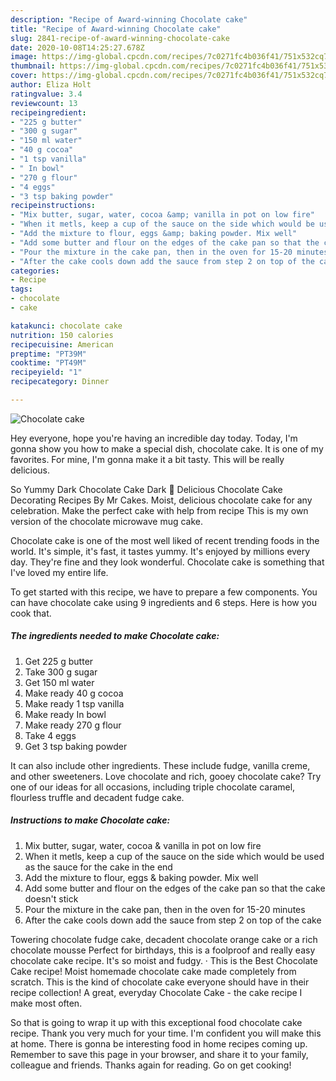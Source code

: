 ```yaml
---
description: "Recipe of Award-winning Chocolate cake"
title: "Recipe of Award-winning Chocolate cake"
slug: 2841-recipe-of-award-winning-chocolate-cake
date: 2020-10-08T14:25:27.678Z
image: https://img-global.cpcdn.com/recipes/7c0271fc4b036f41/751x532cq70/chocolate-cake-recipe-main-photo.jpg
thumbnail: https://img-global.cpcdn.com/recipes/7c0271fc4b036f41/751x532cq70/chocolate-cake-recipe-main-photo.jpg
cover: https://img-global.cpcdn.com/recipes/7c0271fc4b036f41/751x532cq70/chocolate-cake-recipe-main-photo.jpg
author: Eliza Holt
ratingvalue: 3.4
reviewcount: 13
recipeingredient:
- "225 g butter"
- "300 g sugar"
- "150 ml water"
- "40 g cocoa"
- "1 tsp vanilla"
- " In bowl"
- "270 g flour"
- "4 eggs"
- "3 tsp baking powder"
recipeinstructions:
- "Mix butter, sugar, water, cocoa &amp; vanilla in pot on low fire"
- "When it metls, keep a cup of the sauce on the side which would be used as the sauce for the cake in the end"
- "Add the mixture to flour, eggs &amp; baking powder. Mix well"
- "Add some butter and flour on the edges of the cake pan so that the cake doesn&#39;t stick"
- "Pour the mixture in the cake pan, then in the oven for 15-20 minutes"
- "After the cake cools down add the sauce from step 2 on top of the cake"
categories:
- Recipe
tags:
- chocolate
- cake

katakunci: chocolate cake 
nutrition: 150 calories
recipecuisine: American
preptime: "PT39M"
cooktime: "PT49M"
recipeyield: "1"
recipecategory: Dinner

---
```



![Chocolate cake](https://img-global.cpcdn.com/recipes/7c0271fc4b036f41/751x532cq70/chocolate-cake-recipe-main-photo.jpg)

Hey everyone, hope you're having an incredible day today. Today, I'm gonna show you how to make a special dish, chocolate cake. It is one of my favorites. For mine, I'm gonna make it a bit tasty. This will be really delicious.

So Yummy Dark Chocolate Cake Dark 💖 Delicious Chocolate Cake Decorating Recipes By Mr Cakes. Moist, delicious chocolate cake for any celebration. Make the perfect cake with help from recipe This is my own version of the chocolate microwave mug cake.

Chocolate cake is one of the most well liked of recent trending foods in the world. It's simple, it's fast, it tastes yummy. It's enjoyed by millions every day. They're fine and they look wonderful. Chocolate cake is something that I've loved my entire life.


To get started with this recipe, we have to prepare a few components. You can have chocolate cake using 9 ingredients and 6 steps. Here is how you cook that.

<!--inarticleads1-->

##### The ingredients needed to make Chocolate cake:

1. Get 225 g butter
1. Take 300 g sugar
1. Get 150 ml water
1. Make ready 40 g cocoa
1. Make ready 1 tsp vanilla
1. Make ready  In bowl
1. Make ready 270 g flour
1. Take 4 eggs
1. Get 3 tsp baking powder


It can also include other ingredients. These include fudge, vanilla creme, and other sweeteners. Love chocolate and rich, gooey chocolate cake? Try one of our ideas for all occasions, including triple chocolate caramel, flourless truffle and decadent fudge cake. 

<!--inarticleads2-->

##### Instructions to make Chocolate cake:

1. Mix butter, sugar, water, cocoa &amp; vanilla in pot on low fire
1. When it metls, keep a cup of the sauce on the side which would be used as the sauce for the cake in the end
1. Add the mixture to flour, eggs &amp; baking powder. Mix well
1. Add some butter and flour on the edges of the cake pan so that the cake doesn&#39;t stick
1. Pour the mixture in the cake pan, then in the oven for 15-20 minutes
1. After the cake cools down add the sauce from step 2 on top of the cake


Towering chocolate fudge cake, decadent chocolate orange cake or a rich chocolate mousse Perfect for birthdays, this is a foolproof and really easy chocolate cake recipe. It&#39;s so moist and fudgy. · This is the Best Chocolate Cake recipe! Moist homemade chocolate cake made completely from scratch. This is the kind of chocolate cake everyone should have in their recipe collection! A great, everyday Chocolate Cake - the cake recipe I make most often. 

So that is going to wrap it up with this exceptional food chocolate cake recipe. Thank you very much for your time. I'm confident you will make this at home. There is gonna be interesting food in home recipes coming up. Remember to save this page in your browser, and share it to your family, colleague and friends. Thanks again for reading. Go on get cooking!

